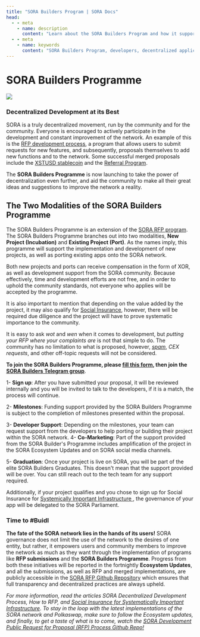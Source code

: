 ```yaml
---
title: "SORA Builders Program | SORA Docs"
head:
  - - meta
    - name: description
      content: "Learn about the SORA Builders Program and how it supports developers in building decentralized applications (dApps) on the SORA network. Discover the benefits of joining the program, the resources and support available, and the opportunities for collaboration and recognition within the SORA ecosystem."
  - - meta
    - name: keywords
      content: "SORA Builders Program, developers, decentralized applications, dApps, SORA network, resources, support, collaboration, SORA ecosystem"
---
```


# SORA Builders Programme

![](/.gitbook/assets/sorabuilderseu.png)

### Decentralized Development at its Best

SORA is a truly decentralized movement, run by the community and for the community. Everyone is encouraged to actively participate in the development and constant improvement of the network. An example of this is the [RFP development process](/rfp.md), a program that allows users to submit requests for new features, and subsequently, proposals themselves to add new functions and to the network. Some successful merged proposals include the [XSTUSD stablecoin](https://github.com/sora-xor/rfps/blob/master/closed_rfps/XSTUSD.md) and the [Referral Program](https://github.com/sora-xor/rfps/blob/master/closed_rfps/ReferralProgramProposal.md).

The **SORA Builders Programme** is now launching to take the power of decentralization even further, and aid the community to make all their great ideas and suggestions to improve the network a reality.

## The Two Modalities of the SORA Builders Programme

The SORA Builders Programme is an extension of the [SORA RFP program](/rfp.md). The SORA Builders Programme branches out into two modalities, **New Project (Incubation)** and **Existing Project (Port)**. As the names imply, this programme will support the implementation and development of new projects, as well as porting existing apps onto the SORA network.

Both new projects and ports can receive compensation in the form of XOR, as well as development support from the SORA community. Because effectively, time and development efforts are not free, and in order to uphold the community standards, not everyone who applies will be accepted by the programme.

It is also important to mention that depending on the value added by the project, it may also qualify for [Social Insurance](https://medium.com/sora-xor/social-insurance-for-systematically-important-infrastructure-18a63ef711ca), however, there will be required due diligence and the project will have to prove systematic importance to the community.

It is easy to ask _wot_ and _wen_ when it comes to development, but _putting your RFP where your complaints are_ is not that simple to do. The community has no limitation to what is proposed, however, _[spam](https://youtu.be/duFierM1yDg)_, _CEX requests_, and other off-topic requests will not be considered.

**To join the SORA Builders Programme, please [fill this form](https://forms.gle/1cdvKTHLXnBXbMTr9), then join the [SORA Builders Telegram group](https://t.me/sorabuilders)**.

1- **Sign up**: After you have submitted your proposal, it will be reviewed
internally and you will be invited to talk to the developers, if it
is a match, the process will continue.

2- **Milestones**: Funding support provided by the SORA Builders
Programme is subject to the completion of milestones presented
within the proposal.

3- **Developer Support**: Depending on the milestones, your team can
request support from the developers to help porting or building
their project within the SORA network.
4- **Co-Marketing**: Part of the support provided from the SORA
Builder's Programme includes amplification of the project in the
SORA Ecosystem Updates and on SORA social media channels.

5- **Graduation**: Once your project is live on SORA, you will be part
of the elite SORA Builders Graduates. This doesn't mean that the
support provided will be over. You can still reach out to the tech
team for any support required.

Additionally, if your project qualifies and you chose to sign up for Social Insurance for [Systemically Important Infrastructure
](social-insurance.md), the governance of your app will be delegated to the SORA Parliament.

### Time to #Buidl

**The fate of the SORA network lies in the hands of its users!** SORA governance does not limit the use of the network to the desires of one entity, but rather, it empowers users and community members to improve the network as much as they want through the implementation of programs like **RFP submissions** and the **SORA Builders Programme**. Progress from both these initiatives will be reported in the fortnightly **Ecosystem Updates**, and all the submissions, as well as RFP and merged implementations, are publicly accessible in the [SORA RFP Github Repository](https://github.com/sora-xor/rfps) which ensures that full transparency and decentralized practices are always upheld.

_For more information, read the articles SORA Decentralized Development Process, How to RFP, and [Social Insurance for Systematically Important Infrastructure](https://medium.com/sora-xor/social-insurance-for-systematically-important-infrastructure-18a63ef711ca). To stay in the loop with the latest implementations of the SORA network and Polkaswap, make sure to follow the Ecosystem updates, and finally, to get a taste of what is to come, watch the [SORA Development Public Request for Proposal (RFP) Process Github Repo!](https://github.com/sora-xor/rfps)_
